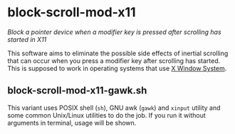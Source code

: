 # block-scroll-mod-x11

*Block a pointer device when a modifier key is pressed after scrolling has started in X11*

This software aims to eliminate the possible side effects of inertial scrolling that can occur when you press a modifier key after scrolling has started. This is supposed to work in operating systems that use [X Window System](https://en.wikipedia.org/wiki/X_Window_System).

## block-scroll-mod-x11-gawk.sh
This variant uses POSIX shell (`sh`), GNU awk (`gawk`) and `xinput` utility and some common Unix/Linux utilities to do the job. If you run it without arguments in terminal, usage will be shown.
